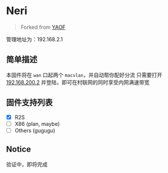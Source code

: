 # Neri

> Forked from [YAOF](https://github.com/QiuSimons/YAOF)

管理地址为：192.168.2.1

## 简单描述
本固件将在 `wan` 口起两个 `macvlan`，并自动帮你配好分流
只需要打开 [192.168.200.2](192.168.200.2) 并登陆，即可在村联网的同时享受内网满速带宽

## 固件支持列表
- [x] R2S
- [ ] X86 (plan, maybe)
- [ ] Others (gugugu)

## Notice
验证中，即将完成
